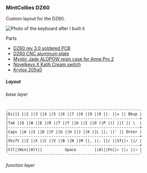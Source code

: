### MintCollies DZ60
Custom layout for the DZ60.

![Photo of the keyboard after I built it](https://i.imgur.com/x0ooI8q.jpeg)

Parts
+ [DZ60 rev 3.0 soldered PCB](https://kbdfans.com/products/dz60-60-pcb)
+ [DZ60 CNC aluminum plate](https://kbdfans.com/products/dz60-cnc-aluminum-plate?variant=39293765025931)
+ [Mystic Jade ALOPOW resin case for Anne Pro 2](https://kbdfans.com/products/alopow-resin-case-for-anne-pro-2?_pos=3&_sid=0f3043940&_ss=r)
+ [Novelkeys X Kalih Cream switch](https://kbdfans.com/products/novelkey-x-kailh-linear-cream-switch)
+ [Krytox 205g0](https://thekey.company/collections/in-stock/products/lubricant)

##### Layout
###### base layer

```
,----------------------------------------------------------.
|Es||1 ||2 ||3 ||4 ||5 ||6 ||7 ||8 ||9 ||0 ||- ||= || Bksp |
|----------------------------------------------------------+
|Tab ||Q ||W ||E ||R ||T ||Y ||U ||I ||O ||P ||[ ||] || \  |
|----------------------------------------------------------+
|Caps ||A ||S ||D ||F ||G ||H ||J ||K ||L ||; ||' || Enter |
|----------------------------------------------------------+
|Shift ||Z ||X ||C ||V ||B ||N ||M ||, ||. ||/ ||Sf||↑ ||/ |
|----------------------------------------------------------+
|Ctl||Win||Alt||          Space        ||Al||Fn||← ||↓ ||→ |
`----------------------------------------------------------'
```

###### function layer

